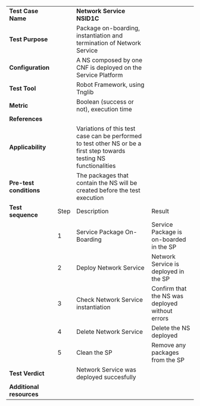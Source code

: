 |||||
| :--- | :--- | :--- | :--- |
| __Test Case Name__ | | __Network Service NSID1C__ | |
| __Test Purpose__ | | Package on-boarding, instantiation and termination of Network Service| |
| __Configuration__ | | A NS composed by one CNF is deployed on the Service Platform| |
| __Test Tool__ | | Robot Framework, using Tnglib | |
| __Metric__ | | Boolean (success or not), execution time | |
| __References__ | |  | |
| __Applicability__ | | Variations of this test case can be performed to test other NS or be a first step towards testing NS functionalities | |
| __Pre-test conditions__ | | The packages that contain the NS will be created before the test execution| |
| __Test sequence__ | Step | Description | Result |
| | 1 | Service Package On-Boarding | Service Package is on-boarded in the SP|
| | 2 | Deploy Network Service | Network Service is deployed in the SP |
| | 3 | Check Network Service instantiation | Confirm that the NS was deployed without errors |
| | 4 | Delete Network Service | Delete the NS deployed |
| | 5 | Clean the SP | Remove any packages from the SP | 
| __Test Verdict__ | | Network Service was deployed succesfully | |
| __Additional resources__ | | | |

